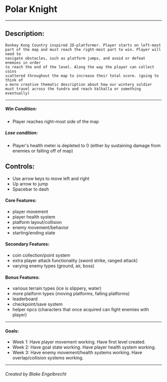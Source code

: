 # **Polar Knight**
---

## Description:
    Donkey Kong Country inspired 2D-platformer. Player starts on left-most
    part of the map and must reach the right-most part to win. Player will need to 
    navigate obstacles, such as platform jumps, and avoid or defeat enemies in order
    to reach the end of the level. Along the way the player can collect coins
    scattered throughout the map to increase their total score. (going to think of 
    a more creative thematic description about how our wintery soldier 
    must travel across the tundra and reach Valhalla or something eventually)

---


##### Win Condition:
- Player reaches right-most side of the map
##### Lose condition:
- Player's health meter is depleted to 0 (either by sustaining damage from enemies or
falling off of map)

## Controls:
- Use arrow keys to move left and right
- Up arrow to jump
- Spacebar to dash

#### Core Features:
- player movement
- player health system
- platform layout/collision
- enemy movement/behavior
- starting/ending state

#### Secondary Features: 
- coin collection/point system
- extra player attack functionality (sword strike, ranged attack)
- varying enemy types (ground, air, boss)

#### Bonus Features:
- various terrain types (ice is slippery, water)
- more platform types (moving platforms, falling platforms)
- leaderboard
- checkpoint/save system
- helper npcs (characters that once acquired can fight enemies with player)

---
#### Goals:
- Week 1: Have player movement working. Have first level created.
- Week 2: Have goal state working. Have player health system working.
- Week 3: Have enemy movement/health systems working. Have overlap/collision systems working.
___

###### Created by Blake Engelbrecht





           